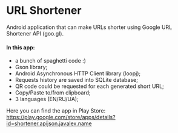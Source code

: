 # URL Shortener
Android application that can make URLs shorter using Google URL Shortener API (goo.gl).

#### In this app:
- a bunch of spaghetti code :)
- Gson library;
- Android Asynchronous HTTP Client library (loopj);
- Requests history are saved into SQLite database;
- QR code could be requested for each generated short URL;
- Copy/Paste to/from clipboard;
- 3 languages (EN/RU/UA);

Here you can find the app in Play Store:
https://play.google.com/store/apps/details?id=shortener.apijson.javalex.name
